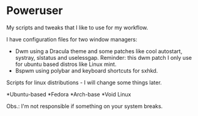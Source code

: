 # Poweruser

My scripts and tweaks that I like to use for my workflow. 

I have configuration files for two window managers:

* Dwm using a Dracula theme and some patches like cool autostart, systray, slstatus and uselessgap. Reminder: this dwm patch I only use for ubuntu based distros like Linux mint.
* Bspwm using polybar and keyboard shortcuts for sxhkd. 

Scripts for linux distributions - I will change some things later.

*Ubuntu-based
*Fedora
*Arch-base
*Void Linux

Obs.: I'm not responsible if something on your system breaks. 


